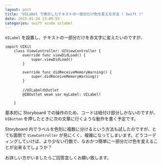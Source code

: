 ```yaml
---
layout: post
title: "UILabel で表示したテキストの一部分だけ色を変える方法 ( Swift )"
date: 2015-01-24 13:09:53
categories: swift xcode uilabel
---
```

<p><code>UILabel</code> を設置し、テキストの一部分だけを赤文字に変えたいのですが、</p>

<pre class="lang-swift prettyprint-override"><code>import UIKit
    class ViewController: UIViewController {
        override func viewDidLoad() {
            super.viewDidLoad()
        }

        override func didReceiveMemoryWarning() {
            super.didReceiveMemoryWarning()
        }

        //UILabelのOutlet
        @IBOutlet weak var myLabel: UILabel!

    }
</code></pre>

<p>基本的に Storyboard での操作のため、コードは紐付け部分しかないのですが、 <code>UIButton</code> を押したときに次の文章に行くような動作を書く予定です。</p>

<p>Storyboard 内でラベルを色別に複数に分けるという方法も試したのですが、とても面倒で <code>ViewController</code> が見にくく、複雑になってしまいます。どうコーディングしていけば、より少ない行数で、なおかつ簡単に一部分だけ色を変えることが出来るでしょうか？</p>

<p>お詳しい方がいましたらご回答宜しくお願い致します。</p>
